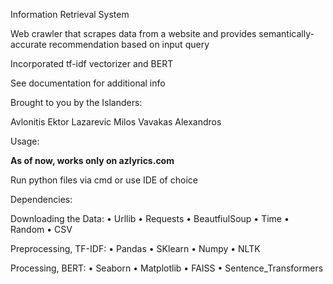 Information Retrieval System

Web crawler that scrapes data from a website and provides semantically-accurate recommendation based on input query

Incorporated tf-idf vectorizer and BERT

See documentation for additional info

Brought to you by the Islanders:

Avlonitis Ektor
Lazarevic Milos
Vavakas Alexandros

Usage:

**As of now, works only on azlyrics.com**

Run python files via cmd or use IDE of choice

Dependencies:

Downloading the Data:
• Urllib
• Requests
• BeautfiulSoup
• Time
• Random
• CSV

Preprocessing, TF-IDF:
• Pandas
• SKlearn
• Numpy
• NLTK

Processing, BERT:
• Seaborn
• Matplotlib
• FAISS
• Sentence_Transformers